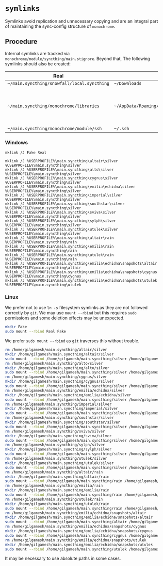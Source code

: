 # `symlinks`

Symlinks avoid replication and unnecessary copying and are an integral part of maintaining the sync-config structure of `monochrome`.

## Procedure

Internal symlinks are tracked via `monochrome/module/syncthing/main.stignore`. Beyond that, The following symlinks should also be created:

Real|Fake|Notes
-|-|-
`~/main.syncthing/snowfall/local.syncthing`|`~/Downloads`|
`~/main.syncthing/monochrome/libraries`|`~/AppData/Roaming/Microsoft/Windows/Libraries`|Windows-only syncing of libraries for File Explorer.
`~/main.syncthing/monochrome/module/ssh`|`~/.ssh`|

### Windows

```batch
mklink /J Fake Real
```

```batch
mklink /J %USERPROFILE%\main.syncthing\altair\silver %USERPROFILE%\main.syncthing\silver
mklink /J %USERPROFILE%\main.syncthing\alto\silver %USERPROFILE%\main.syncthing\silver
mklink /J %USERPROFILE%\main.syncthing\cygnus\silver %USERPROFILE%\main.syncthing\silver
mklink /J %USERPROFILE%\main.syncthing\emilia\echidna\silver %USERPROFILE%\main.syncthing\silver
mklink /J %USERPROFILE%\main.syncthing\imperial\silver %USERPROFILE%\main.syncthing\silver
mklink /J %USERPROFILE%\main.syncthing\southstar\silver %USERPROFILE%\main.syncthing\silver
mklink /J %USERPROFILE%\main.syncthing\sviva\silver %USERPROFILE%\main.syncthing\silver
mklink /J %USERPROFILE%\main.syncthing\sylph\silver %USERPROFILE%\main.syncthing\silver
mklink /J %USERPROFILE%\main.syncthing\utulek\silver %USERPROFILE%\main.syncthing\silver
mklink /J %USERPROFILE%\main.syncthing\altair\rain %USERPROFILE%\main.syncthing\rain
mklink /J %USERPROFILE%\main.syncthing\emilia\rain %USERPROFILE%\main.syncthing\rain
mklink /J %USERPROFILE%\main.syncthing\utulek\rain %USERPROFILE%\main.syncthing\rain
mklink /J %USERPROFILE%\main.syncthing\emilia\echidna\snapshots\altair %USERPROFILE%\main.syncthing\altair
mklink /J %USERPROFILE%\main.syncthing\emilia\echidna\snapshots\cygnus %USERPROFILE%\main.syncthing\cygnus
mklink /J %USERPROFILE%\main.syncthing\emilia\echidna\snapshots\utulek %USERPROFILE%\main.syncthing\utulek
```

### Linux

We prefer not to use `ln -s` filesystem symlinks as they are not followed correctly by `git`. We may use `mount --rbind` but this requires `sudo` permissions and some deletion effects may be unexpected.

```bash
mkdir Fake
sudo mount --rbind Real Fake
```

We prefer `sudo mount --rbind` as `git` traverses this without trouble.

```bash
rm /home/gilgamesh/main.syncthing/altair/silver
mkdir /home/gilgamesh/main.syncthing/altair/silver
sudo mount --rbind /home/gilgamesh/main.syncthing/silver /home/gilgamesh/main.syncthing/altair/silver
rm /home/gilgamesh/main.syncthing/alto/silver
mkdir /home/gilgamesh/main.syncthing/alto/silver
sudo mount --rbind /home/gilgamesh/main.syncthing/silver /home/gilgamesh/main.syncthing/alto/silver
rm /home/gilgamesh/main.syncthing/cygnus/silver
mkdir /home/gilgamesh/main.syncthing/cygnus/silver
sudo mount --rbind /home/gilgamesh/main.syncthing/silver /home/gilgamesh/main.syncthing/cygnus/silver
rm /home/gilgamesh/main.syncthing/emilia/echidna/silver
mkdir /home/gilgamesh/main.syncthing/emilia/echidna/silver
sudo mount --rbind /home/gilgamesh/main.syncthing/silver /home/gilgamesh/main.syncthing/emilia/echidna/silver
rm /home/gilgamesh/main.syncthing/imperial/silver
mkdir /home/gilgamesh/main.syncthing/imperial/silver
sudo mount --rbind /home/gilgamesh/main.syncthing/silver /home/gilgamesh/main.syncthing/imperial/silver
rm /home/gilgamesh/main.syncthing/southstar/silver
mkdir /home/gilgamesh/main.syncthing/southstar/silver
sudo mount --rbind /home/gilgamesh/main.syncthing/silver /home/gilgamesh/main.syncthing/southstar/silver
rm /home/gilgamesh/main.syncthing/sviva/silver
mkdir /home/gilgamesh/main.syncthing/sviva/silver
sudo mount --rbind /home/gilgamesh/main.syncthing/silver /home/gilgamesh/main.syncthing/sviva/silver
rm /home/gilgamesh/main.syncthing/sylph/silver
mkdir /home/gilgamesh/main.syncthing/sylph/silver
sudo mount --rbind /home/gilgamesh/main.syncthing/silver /home/gilgamesh/main.syncthing/sylph/silver
rm /home/gilgamesh/main.syncthing/utulek/silver
mkdir /home/gilgamesh/main.syncthing/utulek/silver
sudo mount --rbind /home/gilgamesh/main.syncthing/silver /home/gilgamesh/main.syncthing/utulek/silver
rm /home/gilgamesh/main.syncthing/altair/rain
mkdir /home/gilgamesh/main.syncthing/altair/rain
sudo mount --rbind /home/gilgamesh/main.syncthing/rain /home/gilgamesh/main.syncthing/altair/rain
rm /home/gilgamesh/main.syncthing/emilia/rain
mkdir /home/gilgamesh/main.syncthing/emilia/rain
sudo mount --rbind /home/gilgamesh/main.syncthing/rain /home/gilgamesh/main.syncthing/emilia/rain
rm /home/gilgamesh/main.syncthing/utulek/rain
mkdir /home/gilgamesh/main.syncthing/utulek/rain
sudo mount --rbind /home/gilgamesh/main.syncthing/rain /home/gilgamesh/main.syncthing/utulek/rain
rm /home/gilgamesh/main.syncthing/emilia/echidna/snapshots/altair
mkdir /home/gilgamesh/main.syncthing/emilia/echidna/snapshots/altair
sudo mount --rbind /home/gilgamesh/main.syncthing/altair /home/gilgamesh/main.syncthing/emilia/echidna/snapshots/altair
rm /home/gilgamesh/main.syncthing/emilia/echidna/snapshots/cygnus
mkdir /home/gilgamesh/main.syncthing/emilia/echidna/snapshots/cygnus
sudo mount --rbind /home/gilgamesh/main.syncthing/cygnus /home/gilgamesh/main.syncthing/emilia/echidna/snapshots/cygnus
rm /home/gilgamesh/main.syncthing/emilia/echidna/snapshots/utulek
mkdir /home/gilgamesh/main.syncthing/emilia/echidna/snapshots/utulek
sudo mount --rbind /home/gilgamesh/main.syncthing/utulek /home/gilgamesh/main.syncthing/emilia/echidna/snapshots/utulek
```

It may be necessary to use absolute paths in some cases.
